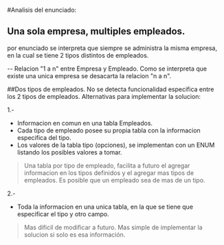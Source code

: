 #Analisis del enunciado:

## Una sola empresa, multiples empleados. 
por enunciado se interpreta que siempre se administra la misma empresa, en la cual se tiene 2 tipos distintos de empleados. 

-- Relacion "1 a n" entre Empresa y Empleado. 
Como se interpreta que existe una unica empresa se desacarta la relacion "n a n".

##Dos tipos de empleados.
 No se detecta funcionalidad especifica entre los 2 tipos de empleados.
 Alternativas para implementar la solucion:
 
1.- 
 - Informacion en comun en una tabla Empleados.
 - Cada tipo de empleado posee su propia tabla con la informacion especifica del tipo.
 - Los valores de la tabla tipo (opciones), se implementan con un ENUM listando los posibles valores a tomar.
 
>Una tabla por tipo de empleado, facilita a futuro el agregar informacion en los tipos 
>definidos y el agregar mas tipos de empleados. 
>Es posible que un empleado sea de mas de un tipo. 

2.- 
 - Toda la informacion en una unica tabla, en la que se tiene que especificar el tipo y otro campo.
 
>Mas dificil de modificar a futuro.
>Mas simple de implementar la solucion si solo es esa información. 
